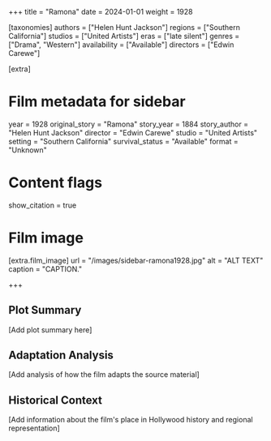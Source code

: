 +++
title = "Ramona"
date = 2024-01-01
weight = 1928

[taxonomies]
authors = ["Helen Hunt Jackson"]
regions = ["Southern California"]
studios = ["United Artists"]
eras = ["late silent"]
genres = ["Drama", "Western"]
availability = ["Available"]
directors = ["Edwin Carewe"]

[extra]
# Film metadata for sidebar
year = 1928
original_story = "Ramona"
story_year = 1884
story_author = "Helen Hunt Jackson"
director = "Edwin Carewe"
studio = "United Artists"
setting = "Southern California"
survival_status = "Available"
format = "Unknown"

# Content flags
show_citation = true

# Film image
[extra.film_image]
url = "/images/sidebar-ramona1928.jpg"
alt = "ALT TEXT"
caption = "CAPTION."

+++

## Plot Summary

[Add plot summary here]

## Adaptation Analysis

[Add analysis of how the film adapts the source material]

## Historical Context

[Add information about the film's place in Hollywood history and regional representation]